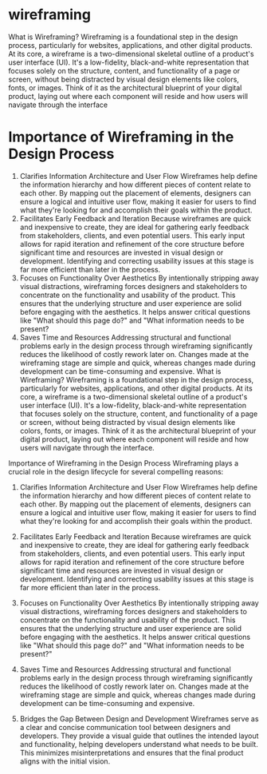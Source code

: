 # wireframing
What is Wireframing?
Wireframing is a foundational step in the design process, particularly for websites, applications, and other digital products. At its core, a wireframe is a two-dimensional skeletal outline of a product's user interface (UI). It's a low-fidelity, black-and-white representation that focuses solely on the structure, content, and functionality of a page or screen, without being distracted by visual design elements like colors, fonts, or images. Think of it as the architectural blueprint of your digital product, laying out where each component will reside and how users will navigate through the interface
# Importance of Wireframing in the Design Process
1. Clarifies Information Architecture and User Flow
Wireframes help define the information hierarchy and how different pieces of content relate to each other. By mapping out the placement of elements, designers can ensure a logical and intuitive user flow, making it easier for users to find what they're looking for and accomplish their goals within the product.
2. Facilitates Early Feedback and Iteration
Because wireframes are quick and inexpensive to create, they are ideal for gathering early feedback from stakeholders, clients, and even potential users. This early input allows for rapid iteration and refinement of the core structure before significant time and resources are invested in visual design or development. Identifying and correcting usability issues at this stage is far more efficient than later in the process.
3. Focuses on Functionality Over Aesthetics
By intentionally stripping away visual distractions, wireframing forces designers and stakeholders to concentrate on the functionality and usability of the product. This ensures that the underlying structure and user experience are solid before engaging with the aesthetics. It helps answer critical questions like "What should this page do?" and "What information needs to be present?
4. Saves Time and Resources
Addressing structural and functional problems early in the design process through wireframing significantly reduces the likelihood of costly rework later on. Changes made at the wireframing stage are simple and quick, whereas changes made during development can be time-consuming and expensive.
What is Wireframing?
Wireframing is a foundational step in the design process, particularly for websites, applications, and other digital products. At its core, a wireframe is a two-dimensional skeletal outline of a product's user interface (UI). It's a low-fidelity, black-and-white representation that focuses solely on the structure, content, and functionality of a page or screen, without being distracted by visual design elements like colors, fonts, or images. Think of it as the architectural blueprint of your digital product, laying out where each component will reside and how users will navigate through the interface.


Importance of Wireframing in the Design Process
Wireframing plays a crucial role in the design lifecycle for several compelling reasons:

1. Clarifies Information Architecture and User Flow
Wireframes help define the information hierarchy and how different pieces of content relate to each other. By mapping out the placement of elements, designers can ensure a logical and intuitive user flow, making it easier for users to find what they're looking for and accomplish their goals within the product.


2. Facilitates Early Feedback and Iteration
Because wireframes are quick and inexpensive to create, they are ideal for gathering early feedback from stakeholders, clients, and even potential users. This early input allows for rapid iteration and refinement of the core structure before significant time and resources are invested in visual design or development. Identifying and correcting usability issues at this stage is far more efficient than later in the process.


3. Focuses on Functionality Over Aesthetics
By intentionally stripping away visual distractions, wireframing forces designers and stakeholders to concentrate on the functionality and usability of the product. This ensures that the underlying structure and user experience are solid before engaging with the aesthetics. It helps answer critical questions like "What should this page do?" and "What information needs to be present?"


4. Saves Time and Resources
Addressing structural and functional problems early in the design process through wireframing significantly reduces the likelihood of costly rework later on. Changes made at the wireframing stage are simple and quick, whereas changes made during development can be time-consuming and expensive.

5. Bridges the Gap Between Design and Development
Wireframes serve as a clear and concise communication tool between designers and developers. They provide a visual guide that outlines the intended layout and functionality, helping developers understand what needs to be built. This minimizes misinterpretations and ensures that the final product aligns with the initial vision.
